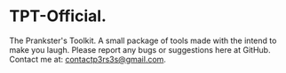 # TPT-Official.
The Prankster's Toolkit.
A small package of tools 
made with the intend to make you laugh.
Please report any bugs or suggestions here at GitHub.
Contact me at: contactp3rs3s@gmail.com.

